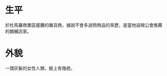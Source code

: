<!-- TITLE: 西莉亞 -->
<!-- SUBTITLE: A quick summary of 西莉亞 -->

# 生平
於杜馬羅商業區擺攤的雜貨商，據說不會多過問商品的來歷，是當地盜賊公會推薦的銷贓店家。

# 外貌
一頭灰髮的女性人類，臉上有傷疤。